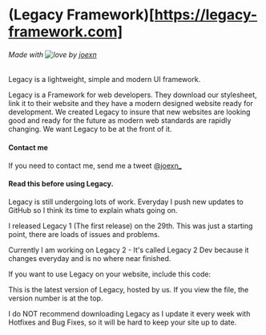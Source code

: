 # (Legacy Framework)[https://legacy-framework.com]
###### Made with ![love](https://legacy-framework.com/Heart.png) by [joexn](https://twitter.com/@joexn_)

Legacy is a lightweight, simple and modern UI framework.

Legacy is a Framework for web developers. They download our stylesheet, link it to their website and they have a modern designed website ready for development.
We created Legacy to insure that new websites are looking good and ready for the future as modern web standards are rapidly changing. We want Legacy to be at the front of it.


#### Contact me

If you need to contact me, send me a tweet [@joexn_](https://twitter.com/@joexn_)

#### Read this before using Legacy.

Legacy is still undergoing lots of work. Everyday I push new updates to GitHub so I think its time to explain whats going on.

I released Legacy 1 (The first release) on the 29th. This was just a starting point, there are loads of issues and problems.

Currently I am working on Legacy 2 - It's called Legacy 2 Dev because it changes everyday and is no where near finished.


If you want to use Legacy on your website, include this code:

<link rel="stylesheet" type="text/css" href="https://legacy-framework.com/Legacy-Latest.css">



This is the latest version of Legacy, hosted by us. If you view the file, the version number is at the top.


I do NOT recommend downloading Legacy as I update it every week with Hotfixes and Bug Fixes, so it will be hard to keep your site up to date.

